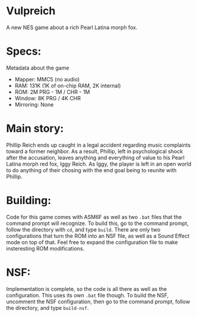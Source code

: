 # Vulpreich
A new NES game about a rich Pearl Latina morph fox.

# Specs:
Metadata about the game
-	Mapper: MMC5 (no audio)
-	RAM: 131K (1K of on-chip RAM, 2K internal)
-	ROM: 2M PRG - 1M / CHR - 1M
-	Window: 8K PRG / 4K CHR
-	Mirroring: None

# Main story:
Phillip Reich ends up caught in a legal accident regarding music complaints toward a former neighbor.  As a result, Phillip, left in psychological shock after the accusation, leaves anything and everything of value to his Pearl Latina morph red fox, Iggy Reich.  As Iggy, the player is left in an open world to do anything of their chosing with the end goal being to reunite with Phillip.

# Building:
Code for this game comes with ASM6F as well as two `.bat` files that the command prompt will recognize.  To build this, go to the command prompt, follow the directory with `cd`, and type `build`.  There are only two configurations that turn the ROM into an NSF file, as well as a Sound Effect mode on top of that.  Feel free to expand the configuration file to make insteresting ROM modifications.

# NSF:
Implementation is complete, so the code is all there as well as the configuration.  This uses its own `.bat` file though.  To build the NSF, uncomment the NSF configuration, then go to the command prompt, follow the directory, and type `build-nsf`.
